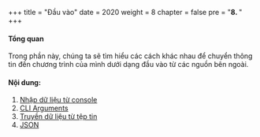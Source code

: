 +++
title = "Đầu vào"
date = 2020
weight = 8
chapter = false
pre = "<b>8. </b>"
+++
#### Tổng quan

Trong phần này, chúng ta sẽ tìm hiểu các cách khác nhau để chuyển thông tin đến chương trình của mình dưới dạng đầu vào từ các nguồn bên ngoài.


#### Nội dung:
1. [Nhập dữ liệu từ console](8.1-user-input-from-the-console/)
2. [CLI Arguments](8.2-cli-arguments/)
3. [Truyền dữ liệu từ tệp tin](8.3-input-from-a-file/)
4. [JSON](8.4-json/)